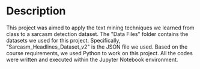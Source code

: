 # Description

This project was aimed to apply the text mining techniques we learned from class to a sarcasm detection dataset. The "Data Files" folder contains the datasets we used for this 
project. Specifically, "Sarcasm_Headlines_Dataset_v2" is the JSON file we used. Based on the course requirements, we used Python to work on this project. All the codes were 
written and executed within the Jupyter Notebook environment.
